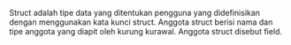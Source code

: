 Struct adalah tipe data yang ditentukan pengguna yang didefinisikan dengan menggunakan kata kunci struct.
Anggota struct berisi nama dan tipe anggota yang diapit oleh kurung kurawal. Anggota struct disebut field.